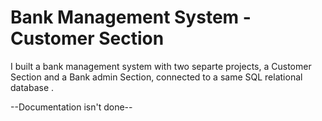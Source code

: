 # Bank Management System - Customer Section
I built a bank management system with two separte projects, a Customer Section and a Bank admin Section, connected to a same SQL relational database .

--Documentation isn't done--
